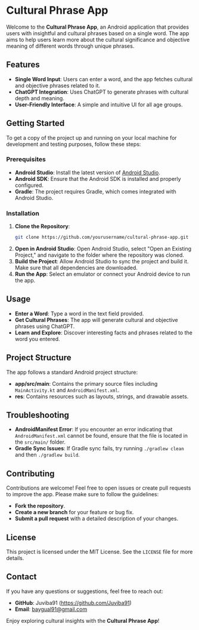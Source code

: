 # Cultural Phrase App

Welcome to the **Cultural Phrase App**, an Android application that provides users with insightful and cultural phrases based on a single word. The app aims to help users learn more about the cultural significance and objective meaning of different words through unique phrases.

## Features
- **Single Word Input**: Users can enter a word, and the app fetches cultural and objective phrases related to it.
- **ChatGPT Integration**: Uses ChatGPT to generate phrases with cultural depth and meaning.
- **User-Friendly Interface**: A simple and intuitive UI for all age groups.

## Getting Started
To get a copy of the project up and running on your local machine for development and testing purposes, follow these steps:

### Prerequisites
- **Android Studio**: Install the latest version of [Android Studio](https://developer.android.com/studio).
- **Android SDK**: Ensure that the Android SDK is installed and properly configured.
- **Gradle**: The project requires Gradle, which comes integrated with Android Studio.

### Installation
1. **Clone the Repository**:
   ```bash
   git clone https://github.com/yourusername/cultural-phrase-app.git
   ```
2. **Open in Android Studio**: Open Android Studio, select "Open an Existing Project," and navigate to the folder where the repository was cloned.
3. **Build the Project**: Allow Android Studio to sync the project and build it. Make sure that all dependencies are downloaded.
4. **Run the App**: Select an emulator or connect your Android device to run the app.

## Usage
- **Enter a Word**: Type a word in the text field provided.
- **Get Cultural Phrases**: The app will generate cultural and objective phrases using ChatGPT.
- **Learn and Explore**: Discover interesting facts and phrases related to the word you entered.

## Project Structure
The app follows a standard Android project structure:
- **app/src/main**: Contains the primary source files including `MainActivity.kt` and `AndroidManifest.xml`.
- **res**: Contains resources such as layouts, strings, and drawable assets.

## Troubleshooting
- **AndroidManifest Error**: If you encounter an error indicating that `AndroidManifest.xml` cannot be found, ensure that the file is located in the `src/main/` folder.
- **Gradle Sync Issues**: If Gradle sync fails, try running `./gradlew clean` and then `./gradlew build`.

## Contributing
Contributions are welcome! Feel free to open issues or create pull requests to improve the app. Please make sure to follow the guidelines:
- **Fork the repository**.
- **Create a new branch** for your feature or bug fix.
- **Submit a pull request** with a detailed description of your changes.

## License
This project is licensed under the MIT License. See the `LICENSE` file for more details.

## Contact
If you have any questions or suggestions, feel free to reach out:
- **GitHub**: Juviba91 (https://github.com/Juviba91)
- **Email**: baygual91@gmail.com

Enjoy exploring cultural insights with the **Cultural Phrase App**!

